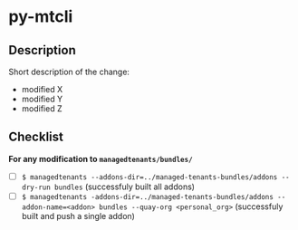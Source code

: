 # py-mtcli

## Description

Short description of the change:

- modified X
- modified Y
- modified Z

## Checklist

**For any modification to `managedtenants/bundles/`**

- [ ] `$ managedtenants --addons-dir=../managed-tenants-bundles/addons --dry-run bundles` (successfuly built all addons)
- [ ] `$ managedtenants -addons-dir=../managed-tenants-bundles/addons --addon-name=<addon> bundles --quay-org <personal_org>` (successfuly built and push a single addon)
